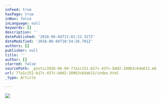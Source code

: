 ```yaml
---
inFeed: true
hasPage: true
inNav: false
inLanguage: null
keywords: []
description: ''
datePublished: '2016-06-04T11:01:22.327Z'
dateModified: '2016-06-04T10:54:26.701Z'
authors: []
publisher: null
title: ''
author: []
starred: false
sourcePath: _posts/2016-06-04-77a1c151-b17c-437c-b0d2-28963c6da613.md
url: 77a1c151-b17c-437c-b0d2-28963c6da613/index.html
_type: Article

---
```

![](https://the-grid-user-content.s3-us-west-2.amazonaws.com/31acdb87-4115-4bb1-a47f-2c07c669710a.jpg)
